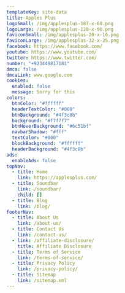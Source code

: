 ```yaml
---
templateKey: site-data
title: Apples Plus
logoSmall: /img/applesplus-187-x-60.png
logoLarge: /img/applesplus-120-x-90.png
faviconSmall: /img/applesplus-20-x-16.png
faviconLarge: /img/applesplus-32-x-25.png
facebook: https://www.facebook.com/
youtube: https://www.youtube.com/
twitter: https://www.twitter.com/
number: "+923449817181"
dmca: false
dmcaLink: www.google.com
cookies:
  enabled: false
  message: Sorry for this
colors:
  btnColor: "#ffffff"
  headerTextColor: "#000"
  btnBackground: "#4f3c8b"
  background: "#f7f7f7"
  btnHoverBackground: "#6c51bf"
  navbarShadow: "#fff"
  textColor: "#000"
  blockBackground: "#ffffff"
  headerBackground: "#4f3c8b"
ads:
  enableAds: false
topNav:
  - title: Home
    link: https://applesplus.com/
  - title: Soundbar
    link: /soundbar/
    child: []
  - title: Blog
    link: /blog/
footerNav:
  - title: About Us
    link: /about-us/
  - title: Contact Us
    link: /contact-us/
  - link: /affiliate-disclosure/
    title: Affiliate Disclosure
  - title: Terms of Service
    link: /terms-of-service/
  - title: Privacy Policy
    link: /privacy-policy/
  - title: Sitemap
    link: /sitemap.xml
---
```

